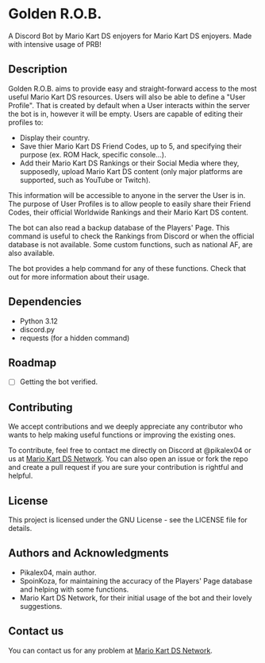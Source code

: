 # Golden R.O.B.

A Discord Bot by Mario Kart DS enjoyers for Mario Kart DS enjoyers. Made with intensive usage of PRB!

## Description

Golden R.O.B. aims to provide easy and straight-forward access to the most useful Mario Kart DS resources.
Users will also be able to define a "User Profile". That is created by default when a User interacts within the server the bot is in, however it will be empty.
Users are capable of editing their profiles to:
* Display their country.
* Save thier Mario Kart DS Friend Codes, up to 5, and specifying their purpose (ex. ROM Hack, specific console...).
* Add their Mario Kart DS Rankings or their Social Media where they, supposedly, upload Mario Kart DS content (only major platforms are supported, such as YouTube or Twitch).

This information will be accessible to anyone in the server the User is in.
The purpose of User Profiles is to allow people to easily share their Friend Codes, their official Worldwide Rankings and their Mario Kart DS content.

The bot can also read a backup database of the Players' Page. This command is useful to check the Rankings from Discord or when the official database is not available.
Some custom functions, such as national AF, are also available.

The bot provides a help command for any of these functions. Check that out for more information about their usage.

## Dependencies

* Python 3.12
* discord.py
* requests (for a hidden command)

## Roadmap

- [ ] Getting the bot verified.

## Contributing

We accept contributions and we deeply appreciate any contributor who wants to help making useful functions or improving the existing ones.

To contribute, feel free to contact me directly on Discord at @pikalex04 or us at [Mario Kart DS Network](https://discord.gg/pa9bea6).
You can also open an issue or fork the repo and create a pull request if you are sure your contribution is rightful and helpful.

## License

This project is licensed under the GNU License - see the LICENSE file for details.

## Authors and Acknowledgments

* Pikalex04, main author.
* SpoinKoza, for maintaining the accuracy of the Players' Page database and helping with some functions.
* Mario Kart DS Network, for their initial usage of the bot and their lovely suggestions.

## Contact us

You can contact us for any problem at [Mario Kart DS Network](https://discord.gg/pa9bea6).
